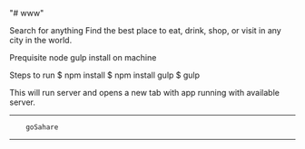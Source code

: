 "# www" 

Search for anything
Find the best place to eat, drink, shop, or visit in any city in the world.

Prequisite 
  node gulp install on machine

Steps to run 
$ npm install
$ npm install gulp
$ gulp 

This will run server and opens a new tab with app running with available server.

************************************
        goSahare
************************************
